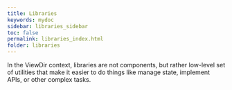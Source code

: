 ```yaml
---
title: Libraries
keywords: mydoc
sidebar: libraries_sidebar
toc: false
permalink: libraries_index.html
folder: libraries
---
```


In the ViewDir context, libraries are not components, but rather low-level set of utilities that make it easier to do things like manage state, implement APIs, or other complex tasks. 
